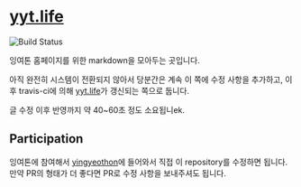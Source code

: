 # [yyt.life](https://yyt.life)

![Build Status](https://travis-ci.org/yingyeothon/yingyeothon.github.io.svg?branch=master)

잉여톤 홈페이지를 위한 markdown을 모아두는 곳입니다.

아직 완전히 시스템이 전환되지 않아서 당분간은 계속 이 쪽에 수정 사항을 추가하고, 이후 travis-ci에 의해 [yyt.life](https://yyt.life)가 갱신되는 쪽으로 둡니다.

글 수정 이후 반영까지 약 40~60초 정도 소요됩니ek.

## Participation

잉여톤에 참여해서 [yingyeothon](https://github.com/yingyeothon)에 들어와서 직접 이 repository를 수정하면 됩니다. 만약 PR의 형태가 더 좋다면 PR로 수정 사항을 보내주셔도 됩니다.

